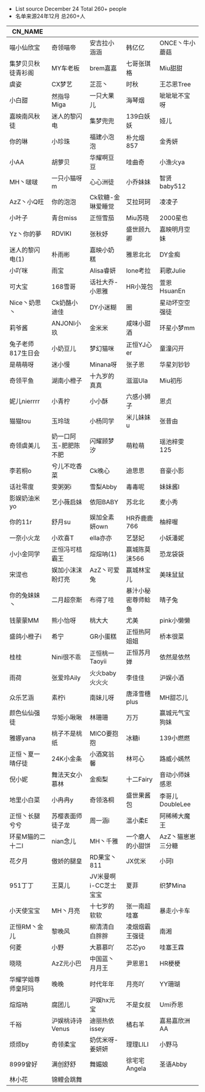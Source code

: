 - List source December 24 Total 260+ people
- 名单来源24年12月  总260+人

| CN_NAME    |             |               |           |              |
|------------|-------------|---------------|-----------|--------------|
| 喵小仙欣宝      | 奇领喵帝        | 安吉拉小涵涵        | 韩亿亿       | ONCE丶牛小蘑菇    |
| 集梦贝贝秋徒青衫阁  | MY车老板       | brem嘉嘉        | 七哥张琪格     | Miu甜甜        |
| 虞姿         | CX梦艺        | 芷蕊丶           | 时秋        | 王芯恩Tree      |
| 小白甜        | 然指导Miga     | 一只大果儿         | 海琴烟       | 呲呲呲不宝呀       |
| 嘉映南风秋徒     | 迷人的黎闪电      | 集梦兜兜          | 139白妖妖    | 娅儿           |
| 你的琳        | 小珍珠         | 福建小泡泡         | 朴允烟857    | 金秀妍          |
| 小AA        | 胡萝贝         | 华耀啊豆豆         | 哇曲奇       | 小渔火ya        |
| MH丶啵啵      | 一只小猫呀m      | 心心洲徒          | 小乔妹妹      | 智贤baby512    |
| AzZ丶小Q旺    | 你的泡泡        | Ck软糖-金琳爱睡觉    | 艾拉珂珂      | 凌凌子          |
| 小叶子        | 青台miss      | 正恒雪茄          | Miu苏晓     | 2000星也       |
| Yz丶你的夢     | RDVIKI      | 张秋妤           | 盛世顾九卿     | 嘉映明月空妹       |
| 迷人的黎闪电(1)  | 朴雨彬         | 嘉映小奶糕         | 雅恩北北      | DY金痴         |
| 小吖咪        | 雨宝          | Alisa睿妍       | lone考拉    | 莉歌Julie      |
| 可大宝        | 168雪哥       | 话社大乔-小恩雅      | HR小笼包     | 萱恩HsuanEn    |
| Nice丶奶思丶   | Ck奶酪小迪佳     | DY小迷糊         | 圈         | 星动坏空空强徒      |
| 莉爷酱        | ANJONI小玖    | 金米米           | 咸味小甜酒     | 环星小梦mm       |
| 兔子老师817生日会 | 小奶豆儿        | 梦幻猫咪          | 正恒YJ心er   | 童潼闪开         |
| 是萌萌呀       | 迷小慢         | Minana呀       | 张子恩       | 华星刘钞钞        |
| 奇领平鱼       | 湖南小橙子       | 十九岁的真真        | 滋滋Ula     | Miu初彤        |
| 妮儿nierrrr  | 小青柠         | 小小酥           | 六感小狮子     | 恩贞           |
| 猫猫tou      | 玉玲珑         | 小杨同学          | 米儿妹妹u     | 张昔由          |
| 奇领虞美儿      | 奶一口阿玉-肥肥陈不肥 | 闪耀顾梦汐         | 萌粒萌       | 瑶池梓雯125      |
| 李若桐o       | 兮儿不吃香菜      | Ck晚心          | 迪思思       | 音豪小影         |
| 话社零度       | 雯粥粥i        | 雪梨Abby        | 毒毒呢       | 妹妹酱l         |
| 影娱奶油米yo    | 艺小薇启妹       | 依阳BABY        | 苏北北       | 麦小秀          |
| 你的11r      | 舒月su        | 娱加全素妍own      | HR乔鹿鹿766  | 柚梓喔          |
| 一奈小火龙      | 小欢喜T        | ella亦亦        | 艺瑟妃       | 小妖潘妮         |
| 小小金同学      | 正恒冯可桔霸王     | 煊煊呐(1)        | 赢城陈莫沫566  | 恐龙袋袋         |
| 宋湜也        | 娱加小沫沫盼灯亮    | AzZ丶可爱兔       | 赢城林宝儿     | 美味鼠鼠         |
| 你的兔妹妹丶     | 二月超奈斯       | 布得了哇          | 暴汁小秘密尊师鲶鱼 | 晴子兔          |
| 钱蒙蒙MM      | 熊小怡呀        | 桃大大           | 尤美        | pink小懒懒      |
| 盛鸽小橙子i     | 希宁          | GR小蛋糕         | 正恒热阿姐姐    | 桥本很菜         |
| 桂桂         | Nini很不乖     | 正恒桃一Taoyii    | 正恒苏月婵     | 依然是依然        |
| 雨荷         | 张爱玲Aily     | 火火baby火火火     | 李佳佳       | 沪娱小酒         |
| 众乐艺涵       | 素柠i         | 南妹儿呀          | 唐泽雪穗plus  | MH甜芯儿        |
| 颜色仙仙强徒     | 华矩小啾啾       | 林珊珊           | 万万        | 赢城元气宝狗妹      |
| 雅娜yana     | 桃子不是桃纸      | MICO要抱抱       | 冰糖i       | 139小燃燃       |
| 正恒丶夏一晴仔徒   | 24K小金条      | 小酒窝翁馨         | 林可心       | 路威小嫣然        |
| 倪小妮        | 舞法天女小慕林     | 金痴梨           | 十二Fairy   | 音动小师妹感恩      |
| 地里小白菜      | 小冉冉y        | 奇领洛桐          | 盛世果酱包     | 李哥儿DoubleLee |
| 正恒丶长腿兮兮    | 苏樱表面师徒子龙    | 周一涵i          | 温小柔E      | 阿稀稀大魔王       |
| 环星M猫的二十二l  | nian念儿      | MH丶千雅         | 一个磨人的小甜饼  | AzZ丶猫崽崽三分糖   |
| 花夕月        | 傲娇的腿皇       | RD果宝丶811      | JX优米      | 小珂I          |
| 951丁丁      | 王莫儿         | JV米曼啊i-CC芝士宝宝 | 夏菲        | 织梦Mina       |
| 小天使宝宝      | MH丶月亮       | 十七岁的软软        | 张一南超哇塞    | 暴走小卡车        |
| 正恒RM丶金儿    | 黎晚风         | 柳清清白白胖胖       | 凌烟烟霸王强徒   | 南湘           |
| 何菱         | 小野          | 大慕慕吖          | 芯芯yo      | 哇塞王霖         |
| 晓晓         | AzZ元小巴      | 中国蓝丶月月王       | 尹恩恩1      | HR梗梗         |
| 华耀学姐尊师皇阿玛  | 晚晚          | 时代年年          | 月亮吖       | YY珊瑚         |
| 煊煊呐        | 腐团儿         | 沪娱hx元宝        | 不是女叔      | Umi乔恩        |
| 千裕         | 沪娱桃诗诗Venus  | 迪丽热依issey     | 橘右羊       | 嘉易嘉欣洲AA      |
| 烦烦by       | 奇领柔宝        | 奶优米呀-姜妍妍      | 理理LILI    | 小野马          |
| 8999曾好     | 满创舒舒        | 舞媚娘           | 徐宅宅Angela | 圣语Abby       |
| 林小花        | 锦鲤会跳舞       |               |           |              |

